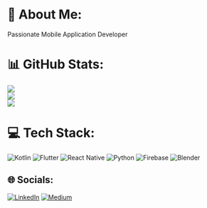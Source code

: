 # 💫 About Me:
Passionate Mobile Application Developer
# 📊 GitHub Stats:
![](https://github-readme-stats.vercel.app/api?username=HacerYaman&theme=radical&hide_border=false&include_all_commits=false&count_private=false)<br/>
![](https://github-readme-streak-stats.herokuapp.com/?user=HacerYaman&theme=radical&hide_border=false)<br/>
![](https://github-readme-stats.vercel.app/api/top-langs/?username=HacerYaman&theme=radical&hide_border=false&include_all_commits=false&count_private=false&layout=compact)
# 💻 Tech Stack:
![Kotlin](https://img.shields.io/badge/kotlin-%237F52FF.svg?style=for-the-badge&logo=kotlin&logoColor=white) ![Flutter](https://img.shields.io/badge/Flutter-%2302569B.svg?style=for-the-badge&logo=Flutter&logoColor=white) ![React Native](https://img.shields.io/badge/react_native-%2320232a.svg?style=for-the-badge&logo=react&logoColor=%2361DAFB) ![Python](https://img.shields.io/badge/python-3670A0?style=for-the-badge&logo=python&logoColor=ffdd54) ![Firebase](https://img.shields.io/badge/firebase-a08021?style=for-the-badge&logo=firebase&logoColor=ffcd34) ![Blender](https://img.shields.io/badge/blender-%23F5792A.svg?style=for-the-badge&logo=blender&logoColor=white)
## 🌐 Socials:
[![LinkedIn](https://img.shields.io/badge/LinkedIn-%230077B5.svg?logo=linkedin&logoColor=white)](https://linkedin.com/in/haceryaman) [![Medium](https://img.shields.io/badge/Medium-12100E?logo=medium&logoColor=white)](https://medium.com/@haceryaman) 
